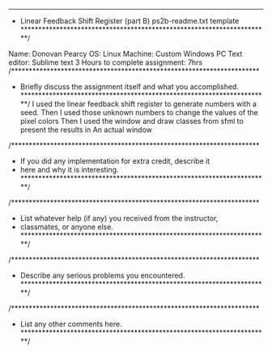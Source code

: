 

**********************************************************************
 *  Linear Feedback Shift Register (part B) ps2b-readme.txt template
 **********************************************************************/

Name: Donovan Pearcy
OS: Linux
Machine: Custom Windows PC
Text editor: Sublime text 3
Hours to complete assignment: 7hrs
/**********************************************************************
 *  Briefly discuss the assignment itself and what you accomplished.
 **********************************************************************/
I used the linear feedback shift register to generate numbers with a seed.
Then I used those unknown numbers to change the values of the pixel colors
Then I used the window and draw classes from sfml to present the results in
An actual window

/**********************************************************************
 *  If you did any implementation for extra credit, describe it
 *  here and why it is interesting.
 **********************************************************************/




/**********************************************************************
 *  List whatever help (if any) you received from the instructor,
 *  classmates, or anyone else.
 **********************************************************************/


/**********************************************************************
 *  Describe any serious problems you encountered.                    
 **********************************************************************/


/**********************************************************************
 *  List any other comments here.                                     
 **********************************************************************/
